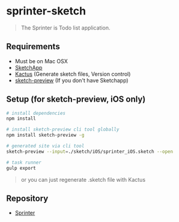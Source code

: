 # sprinter-sketch

> The Sprinter is Todo list application.

## Requirements

- Must be on Mac OSX
- [SketchApp](https://www.sketchapp.com)
- [Kactus](https://kactus.io) (Generate sketch files, Version control)
- [sketch-preview](https://www.npmjs.com/package/sketch-preview) (If you don't have Sketchapp)

## Setup (for sketch-preview, iOS only)

``` bash
# install dependencies
npm install

# install sketch-preview cli tool globally
npm install sketch-preview -g

# generated site via cli tool
sketch-preview --input=./sketch/iOS/sprinter_iOS.sketch --open

# task runner
gulp export
```

> or you can just regenerate .sketch file with Kactus

## Repository

- [Sprinter](https://github.com/sprinter-group)
